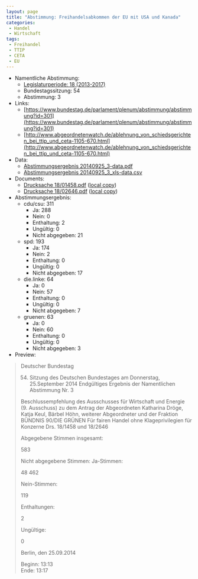```yaml
---
layout: page
title: "Abstimmung: Freihandelsabkommen der EU mit USA und Kanada"
categories:
 - Handel
 - Wirtschaft
tags:
 - Freihandel
 - TTIP
 - CETA
 - EU
---
```


* Namentliche Abstimmung:
    * [Legislaturperiode: 18 (2013-2017)](https://de.wikipedia.org/wiki/18._Deutscher_Bundestag)
    * Bundestagssitzung: 54
    * Abstimmung: 3
* Links: 
    * [https://www.bundestag.de/parlament/plenum/abstimmung/abstimmung?id=301](https://www.bundestag.de/parlament/plenum/abstimmung/abstimmung?id=301)
    * [http://www.abgeordnetenwatch.de/ablehnung_von_schiedsgerichten_bei_ttip_und_ceta-1105-670.html](http://www.abgeordnetenwatch.de/ablehnung_von_schiedsgerichten_bei_ttip_und_ceta-1105-670.html)
* Data: 
    * [Abstimmungsergebnis 20140925_3-data.pdf](/res/abstimmungsliste/20140925_3-data.pdf)
    * [Abstimmungsergebnis 20140925_3_xls-data.csv](/res/abstimmungsliste/analyses/20140925_3_xls-data.csv)
* Documents: 
    * [Drucksache 18/01458.pdf](http://dip21.bundestag.de/dip21/btd/18/014/1801458.pdf) ([local copy](/res/abstimmungsdaten/018-054-03/1801458.pdf))
    * [Drucksache 18/02646.pdf](http://dip21.bundestag.de/dip21/btd/18/026/1802646.pdf) ([local copy](/res/abstimmungsdaten/018-054-03/1802646.pdf))
* Abstimmungsergebnis:
    * cdu/csu: 311
        * Ja: 288
        * Nein: 0
        * Enthaltung: 2
        * Ungültig: 0
        * Nicht abgegeben: 21
    * spd: 193
        * Ja: 174
        * Nein: 2
        * Enthaltung: 0
        * Ungültig: 0
        * Nicht abgegeben: 17
    * die.linke: 64
        * Ja: 0
        * Nein: 57
        * Enthaltung: 0
        * Ungültig: 0
        * Nicht abgegeben: 7
    * gruenen: 63
        * Ja: 0
        * Nein: 60
        * Enthaltung: 0
        * Ungültig: 0
        * Nicht abgegeben: 3
* Preview: 
> Deutscher Bundestag
> 
> 54. Sitzung des Deutschen Bundestages
> am Donnerstag, 25.September 2014
> Endgültiges Ergebnis der Namentlichen Abstimmung Nr. 3
> 
> Beschlussempfehlung des Ausschusses für Wirtschaft und Energie (9. Ausschuss)
> zu dem Antrag der Abgeordneten Katharina Dröge, Katja Keul, Bärbel Höhn, weiterer
> Abgeordneter und der Fraktion BÜNDNIS 90/DIE GRÜNEN
> Für fairen Handel ohne Klageprivilegien für Konzerne
> Drs. 18/1458 und 18/2646
> 
> Abgegebene Stimmen insgesamt:
> 
> 583
> 
> Nicht abgegebene Stimmen:
> Ja-Stimmen:
> 
> 48
> 462
> 
> Nein-Stimmen:
> 
> 119
> 
> Enthaltungen:
> 
> 2
> 
> Ungültige:
> 
> 0
> 
> Berlin, den 25.09.2014
> 
> Beginn: 13:13  
> Ende: 13:17
